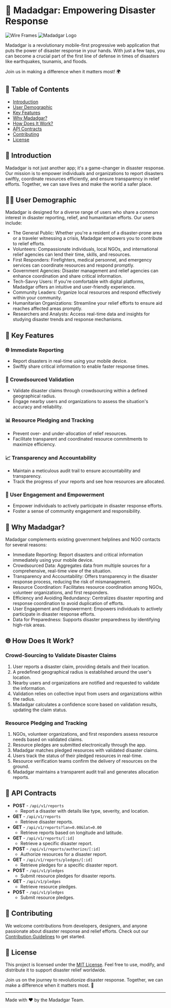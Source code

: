 # 🚀 Madadgar: Empowering Disaster Response


![Wire Frames]([https://shorturl.at/cpIQW](https://www.figma.com/file/vEia4g9lEtuCwus9bboVys/MADADGAR-WIREFRAMES?type=design&node-id=151%3A0&mode=design&t=GYxbACcWXHna4CgQ-1))
![Madadgar Logo](insert_logo_url_here)

Madadgar is a revolutionary mobile-first progressive web application that puts the power of disaster response in your hands. With just a few taps, you can become a crucial part of the first line of defense in times of disasters like earthquakes, tsunamis, and floods. 

Join us in making a difference when it matters most! 🌍

## 📖 Table of Contents

- [Introduction](#introduction)
- [User Demographic](#user-demographic)
- [Key Features](#key-features)
- [Why Madadgar?](#why-madadgar)
- [How Does It Work?](#how-does-it-work)
- [API Contracts](#api-contracts)
- [Contributing](#contributing)
- [License](#license)

## 🌟 Introduction

Madadgar is not just another app; it's a game-changer in disaster response. Our mission is to empower individuals and organizations to report disasters swiftly, coordinate resources efficiently, and ensure transparency in relief efforts. Together, we can save lives and make the world a safer place.

## 🙋‍♂️ User Demographic

Madadgar is designed for a diverse range of users who share a common interest in disaster reporting, relief, and humanitarian efforts. Our users include:

- The General Public: Whether you're a resident of a disaster-prone area or a traveler witnessing a crisis, Madadgar empowers you to contribute to relief efforts.
- Volunteers: Compassionate individuals, local NGOs, and international relief agencies can lend their time, skills, and resources.
- First Responders: Firefighters, medical personnel, and emergency services can coordinate resources and respond promptly.
- Government Agencies: Disaster management and relief agencies can enhance coordination and share critical information.
- Tech-Savvy Users: If you're comfortable with digital platforms, Madadgar offers an intuitive and user-friendly experience.
- Community Leaders: Organize local resources and respond effectively within your community.
- Humanitarian Organizations: Streamline your relief efforts to ensure aid reaches affected areas promptly.
- Researchers and Analysts: Access real-time data and insights for studying disaster trends and response mechanisms.

## 🔑 Key Features

### 🌐 Immediate Reporting
- Report disasters in real-time using your mobile device.
- Swiftly share critical information to enable faster response times.

### 🤝 Crowdsourced Validation
- Validate disaster claims through crowdsourcing within a defined geographical radius.
- Engage nearby users and organizations to assess the situation's accuracy and reliability.

### 📊 Resource Pledging and Tracking
- Prevent over- and under-allocation of relief resources.
- Facilitate transparent and coordinated resource commitments to maximize efficiency.

### 📈 Transparency and Accountability
- Maintain a meticulous audit trail to ensure accountability and transparency.
- Track the progress of your reports and see how resources are allocated.

### 🌟 User Engagement and Empowerment
- Empower individuals to actively participate in disaster response efforts.
- Foster a sense of community engagement and responsibility.

## 🤔 Why Madadgar?

Madadgar complements existing government helplines and NGO contacts for several reasons:

- Immediate Reporting: Report disasters and critical information immediately using your mobile device.
- Crowdsourced Data: Aggregates data from multiple sources for a comprehensive, real-time view of the situation.
- Transparency and Accountability: Offers transparency in the disaster response process, reducing the risk of mismanagement.
- Resource Coordination: Facilitates resource coordination among NGOs, volunteer organizations, and first responders.
- Efficiency and Avoiding Redundancy: Centralizes disaster reporting and response coordination to avoid duplication of efforts.
- User Engagement and Empowerment: Empowers individuals to actively participate in disaster response efforts.
- Data for Preparedness: Supports disaster preparedness by identifying high-risk areas.

## 🌐 How Does It Work?

### Crowd-Sourcing to Validate Disaster Claims
1. User reports a disaster claim, providing details and their location.
2. A predefined geographical radius is established around the user's location.
3. Nearby users and organizations are notified and requested to validate the information.
4. Validation relies on collective input from users and organizations within the radius.
5. Madadgar calculates a confidence score based on validation results, updating the claim status.

### Resource Pledging and Tracking
1. NGOs, volunteer organizations, and first responders assess resource needs based on validated claims.
2. Resource pledges are submitted electronically through the app.
3. Madadgar matches pledged resources with validated disaster claims.
4. Users track the status of their pledged resources in real-time.
5. Resource verification teams confirm the delivery of resources on the ground.
6. Madadgar maintains a transparent audit trail and generates allocation reports.

## 📡 API Contracts

- **POST** - `/api/v1/reports`
  - Report a disaster with details like type, severity, and location.
- **GET** - `/api/v1/reports`
  - Retrieve disaster reports.
- **GET** - `/api/v1/reports?lan=0.00&lat=0.00`
  - Retrieve reports based on longitude and latitude.
- **GET** - `/api/v1/reports/[:id]`
  - Retrieve a specific disaster report.
- **POST** - `/api/v1/reports/authorize/[:id]`
  - Authorize resources for a disaster report.
- **GET** - `/api/v1/reports/pledges/[:id]`
  - Retrieve pledges for a specific disaster report.
- **POST** - `/api/v1/pledges`
  - Submit resource pledges for disaster reports.
- **GET** - `/api/v1/pledges`
  - Retrieve resource pledges.
- **POST** - `/api/v1/pledges`
  - Submit resource pledges.

## 🤝 Contributing

We welcome contributions from developers, designers, and anyone passionate about disaster response and relief efforts. Check out our [Contribution Guidelines](CONTRIBUTING.md) to get started.

## 📄 License

This project is licensed under the [MIT License](LICENSE). Feel free to use, modify, and distribute it to support disaster relief worldwide.

Join us on the journey to revolutionize disaster response. Together, we can make a difference when it matters most. 🌟

---

Made with ❤️ by the Madadgar Team.

